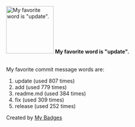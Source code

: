 <img src="https://my-badges.github.io/my-badges/favorite-word.png" alt="My favorite word is &quot;update&quot;." title="My favorite word is &quot;update&quot;." width="128">
<strong>My favorite word is &quot;update&quot;.</strong>
<br><br>

My favorite commit message words are:

1. update (used 807 times)
2. add (used 779 times)
3. readme.md (used 384 times)
4. fix (used 309 times)
5. release (used 252 times)


Created by <a href="https://github.com/my-badges/my-badges">My Badges</a>